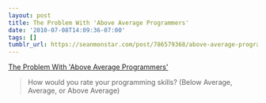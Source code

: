 ```yaml
---
layout: post
title: The Problem With 'Above Average Programmers'
date: '2010-07-08T14:09:36-07:00'
tags: []
tumblr_url: https://seanmonstar.com/post/786579368/above-average-programmers
---
```

[The Problem With 'Above Average Programmers'](http://www.lessonsoffailure.com/developers/problem-above-average-programmers/)  

> How would you rate your programming skills? (Below Average, Average, or Above Average)

